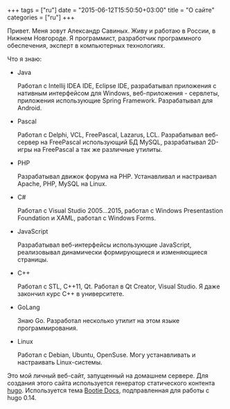 +++
tags = ["ru"]
date = "2015-06-12T15:50:50+03:00"
title = "О сайте"
categories = ["ru"]
+++

Привет. Меня зовут Александр Савиных. Живу и работаю в России, в Нижнем Новгороде. Я программист, разработчик программного обеспечения, эксперт в компьютерных технологиях.

Что я знаю:

*	Java 

	Работал с Intellij IDEA IDE, Eclipse IDE, разрабатывал приложения с нативным интерфейсом для Windows, веб-приложения - сервлеты, приложения использующие Spring Framework. Разрабатывал для Android.

*	Pascal
	
	Работал с Delphi, VCL, FreePascal, Lazarus, LCL. Разрабатывал веб-сервер на FreePascal использующий БД MySQL, разрабатывал 2D-игры на FreePascal а так же различные утилиты.

*	PHP

	Разрабатывал движок форума на PHP. Устанавливал и настраивал Apache, PHP, MySQL на Linux.

* 	C#
	
	Работал с Visual Studio 2005...2015, работал с Windows Presentastion Foundation и XAML, работал с Windows Forms.

*	JavaScript

	Разрабатывал веб-интерфейсы использующие JavaScript, реализовывал динамически формирующиеся и изменяющиеся страницы.

*	C++

	Работал с STL, C++11, Qt. Работал в Qt Creator, Visual Studio. Я даже закончил курс C++ в университете.

*	GoLang

	Знаю Go. Разработал несколько утилит на этом языке программирования.

*	Linux

	Работал с Debian, Ubuntu, OpenSuse. Могу устанавливать и настраивать Linux-системы.


Это мой личный веб-сайт, запущенный на домашнем сервере. Для создания этого сайта используется генератор статического контента [hugo](http://gohugo.io/). Используется тема [Bootie Docs](https://github.com/key-amb/hugo-theme-bootie-docs), подправленная для работы с hugo 0.14.

